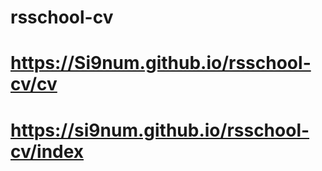 # rsschool-cv
# https://Si9num.github.io/rsschool-cv/cv
# https://si9num.github.io/rsschool-cv/index
